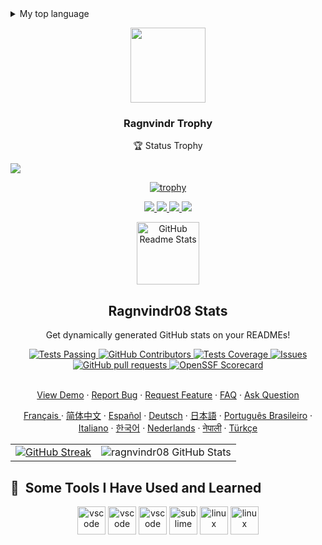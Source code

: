 <details>
<summary>My top language</summary>

| Rank | Languages |
|-----:|-----------|
|     1| Python    |
|     2| HTML/CSS/JS    |
|     3| LINUX command       |

</details>



<p align="center">
  <img width="120" src="https://user-images.githubusercontent.com/6661165/91657958-61b4fd00-eb00-11ea-9def-dc7ef5367e34.png" />
  <h3 align="center">Ragnvindr Trophy</h3>
  <p align="center">🏆 Status Trophy</p>
  
![](https://komarev.com/ghpvc/?username=your-github-username)
  
</p>

<div align="center">
  
[![trophy](https://github-profile-trophy.vercel.app/?username=ragnvindr08&theme=onedark)](https://github.com/ragnvindr08/github-profile-trophy)

</div>

<p align="center">
  <a href="https://github.com/ryo-ma/github-profile-trophy/issues">
    <img src="https://img.shields.io/github/issues/ryo-ma/github-profile-trophy"/>
  </a>
  <a href="https://github.com/ryo-ma/github-profile-trophy/network/members">
    <img src="https://img.shields.io/github/forks/ryo-ma/github-profile-trophy"/>
  </a>
  <a href="https://github.com/ryo-ma/github-profile-trophy/stargazers">
    <img src="https://img.shields.io/github/stars/ryo-ma/github-profile-trophy"/>
  </a>
    <a href="https://github.com/ryo-ma/github-profile-trophy/LICENSE">
    <img src="https://img.shields.io/github/license/ryo-ma/github-profile-trophy"/>
  </a>
</p>

<p align="center">
 <img width="100px" src="https://res.cloudinary.com/anuraghazra/image/upload/v1594908242/logo_ccswme.svg" align="center" alt="GitHub Readme Stats" />
 <h2 align="center">Ragnvindr08 Stats</h2>
 <p align="center">Get dynamically generated GitHub stats on your READMEs!</p>
</p>
  <p align="center">
    <a href="https://github.com/anuraghazra/github-readme-stats/actions">
      <img alt="Tests Passing" src="https://github.com/anuraghazra/github-readme-stats/workflows/Test/badge.svg" />
    </a>
    <a href="https://github.com/anuraghazra/github-readme-stats/graphs/contributors">
      <img alt="GitHub Contributors" src="https://img.shields.io/github/contributors/anuraghazra/github-readme-stats" />
    </a>
    <a href="https://codecov.io/gh/anuraghazra/github-readme-stats">
      <img alt="Tests Coverage" src="https://codecov.io/gh/anuraghazra/github-readme-stats/branch/master/graph/badge.svg" />
    </a>
    <a href="https://github.com/anuraghazra/github-readme-stats/issues">
      <img alt="Issues" src="https://img.shields.io/github/issues/anuraghazra/github-readme-stats?color=0088ff" />
    </a>
    <a href="https://github.com/anuraghazra/github-readme-stats/pulls">
      <img alt="GitHub pull requests" src="https://img.shields.io/github/issues-pr/anuraghazra/github-readme-stats?color=0088ff" />
    </a>
    <a href="https://securityscorecards.dev/viewer/?uri=github.com/anuraghazra/github-readme-stats">
      <img alt="OpenSSF Scorecard" src="https://api.securityscorecards.dev/projects/github.com/anuraghazra/github-readme-stats/badge" />
    </a>
    <br />
    <br />
  </p>

  <p align="center">
    <a href="#all-demos">View Demo</a>
    ·
    <a href="https://github.com/anuraghazra/github-readme-stats/issues/new?assignees=&labels=bug&projects=&template=bug_report.yml">Report Bug</a>
    ·
    <a href="https://github.com/anuraghazra/github-readme-stats/issues/new?assignees=&labels=enhancement&projects=&template=feature_request.yml">Request Feature</a>
    ·
    <a href="https://github.com/anuraghazra/github-readme-stats/discussions/1770">FAQ</a>
    ·
    <a href="https://github.com/anuraghazra/github-readme-stats/discussions/new?category=q-a">Ask Question</a>
  </p>
  <p align="center">
    <a href="/docs/readme_fr.md">Français </a>
    ·
    <a href="/docs/readme_cn.md">简体中文</a>
    ·
    <a href="/docs/readme_es.md">Español</a>
    ·
    <a href="/docs/readme_de.md">Deutsch</a>
    ·
    <a href="/docs/readme_ja.md">日本語</a>
    ·
    <a href="/docs/readme_pt-BR.md">Português Brasileiro</a>
    ·
    <a href="/docs/readme_it.md">Italiano</a>
    ·
    <a href="/docs/readme_kr.md">한국어</a>
    ·
    <a href="/docs/readme_nl.md">Nederlands</a>
    ·
    <a href="/docs/readme_np.md">नेपाली</a>
    ·
    <a href="/docs/readme_tr.md">Türkçe</a>
  </p>
</p>

<table>
  <tr>
    <td align="center">
      <a href="https://git.io/streak-stats"><img src="http://github-readme-streak-stats.herokuapp.com?user=Ragnvindr08&theme=sunset-gradient" alt="GitHub Streak"></a>
    </td>
    <td align="center">
      <img src="https://github-readme-stats.vercel.app/api?username=ragnvindr08&theme=dark&show_icons=true" alt="ragnvindr08 GitHub Stats">
    </td>
  </tr>
</table>


  


<h2> 🚀 &nbsp;Some Tools I Have Used and Learned</h2>
<p align="center">
<img src="https://i.pinimg.com/originals/a8/53/14/a8531424a5fac660e4261f72ca817141.png" alt="vscode" width="45" height="45"/>
<img src="https://seeklogo.com/images/H/hyper-logo-C3FD37FA76-seeklogo.com.png" alt="vscode" width="45" height="45"/>
<img src="https://cdn.jsdelivr.net/gh/devicons/devicon/icons/vscode/vscode-original.svg" alt="vscode" width="45" height="45"/>
<img src="https://encrypted-tbn0.gstatic.com/images?q=tbn:ANd9GcSehHLLgIqfsnk-ELFD-5lB9uKs7e6s2gP6TT1XFLJo5Q&s" alt="sublime" width="45" height="45"/>
<img src="https://encrypted-tbn0.gstatic.com/images?q=tbn:ANd9GcQeeamet-ZXZ7ByLdHgkOnra9ULB0wqoHmZqeSLwYe_WQ&s" alt="linux" width="45" height="45"/>
<img src="https://images-wixmp-ed30a86b8c4ca887773594c2.wixmp.com/i/4d7c4936-0de6-419c-9f06-3910c8d84873/d3f2yju-7aaa93ec-a4c3-4ad6-bcc7-f36ff78fcfc4.png" alt="linux" width="45" height="45"/>
</p>




